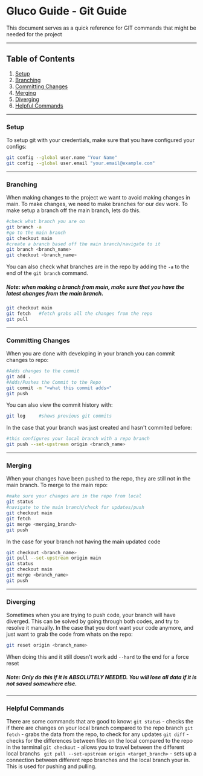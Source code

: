 # Gluco Guide - Git Guide

This document serves as a quick reference for GIT commands that might be needed for the project

---

## Table of Contents
1. [Setup](#setup)
2. [Branching](#branching)
3. [Committing Changes](#committing-changes)
4. [Merging](#merging)
5. [Diverging](#diverging)
6. [Helpful Commands](#helpful-commands)

---

### Setup
To setup git with your credentials, make sure that you have configured your configs:

```bash
git config --global user.name "Your Name"
git config --global user.email "your.email@example.com"
```

---

### Branching 
When making changes to the project we want to avoid making changes in main. To make changes, we need to make branches for our dev work. To make setup a branch off the main branch, lets do this.
```bash
#check what branch you are on
git branch -a
#go to the main branch
git checkout main
#create a branch based off the main branch/navigate to it
git branch <branch_name>
git checkout <branch_name>
```
You can also check what branches are in the repo by adding the ```-a``` to the end of the ```git branch``` command.

##### Note: when making a branch from main, make sure that you have the latest changes from the main branch.

```bash 
git checkout main
git fetch   #fetch grabs all the changes from the repo
git pull
```

---

### Committing Changes

When you are done with developing in your branch you can commit changes to repo:
```bash
#Adds changes to the commit
git add .
#Adds/Pushes the Commit to the Repo
git commit -m "<what this commit adds>"
git push
```

You can also view the commit history with:
```bash 
git log     #shows previous git commits 
```
In the case that your branch was just created and hasn't commited before:
```bash 
#this configures your local branch with a repo branch
git push --set-upstream origin <branch_name>
```

---

### Merging 

When your changes have been pushed to the repo, they are still not in the main branch. To merge to the main repo:
```bash
#make sure your changes are in the repo from local
git status 
#navigate to the main branch/check for updates/push
git checkout main
git fetch
git merge <merging_branch>
git push
```
In the case for your branch not having the main updated code
```bash 
git checkout <branch_name>
git pull --set-upstream origin main
git status
git checkout main
git merge <branch_name>
git push
```

---

### Diverging 

Sometimes when you are trying to push code, your branch will have diverged. This can be solved by going through both codes, and try to resolve it manually. In the case that you dont want your code anymore, and just want to grab the code from whats on the repo:
```bash 
git reset origin <branch_name>
```

When doing this and it still doesn't work add ``` --hard ``` to the end for a force reset

##### Note: Only do this if it is ABSOLUTELY NEEDED. You will lose all data if it is not saved somewhere else.
 
 ---

### Helpful Commands

There are some commands that are good to know:
``` git status ``` - checks the if there are changes on your local branch compared to the repo branch
``` git fetch ``` - grabs the data from the repo, to check for any updates
``` git diff ``` - checks for the differences between files on the local compared to the repo in the terminal
``` git checkout ``` - allows you to travel between the different local branchs
``` git pull --set-upstream origin <target_branch>``` - sets up a connection between different repo branches and the local branch your in. This is used for pushing and pulling.
